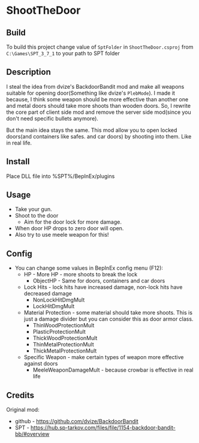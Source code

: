 # ShootTheDoor
## Build
To build this project change value of `SptFolder` in `ShootTheDoor.csproj` from `C:\Games\SPT_3_7_1` to your path to SPT folder

## Description
I steal the idea from dvize's BackdoorBandit mod and make all weapons suitable for opening door(Something like dvize's `PlebMode`).
I made it because, I think some weapon should be more effective than another one and metal doors should take more shoots than wooden doors.
So, I rewrite the core part of client side mod and remove the server side mod(since you don't need specific bullets anymore).

But the main idea stays the same. This mod allow you to open locked doors(and containers like safes. and car doors) by shooting into them. Like in real life.

## Install 
Place DLL file into %SPT%/BepInEx/plugins

## Usage
- Take your gun.
- Shoot to the door
    - Aim for the door lock for more damage.
- When door HP drops to zero door will open.
- Also try to use meele weapon for this!

## Config
- You can change some values in BepInEx config menu (F12):
    - HP - More HP - more shoots to break the lock
        - ObjectHP - Same for doors, containers and car doors
    - Lock Hits - lock hits have increased damage, non-lock hits have decreased damage
        - NonLockHitDmgMult
        - LockHitDmgMult
    - Material Protection - some material should take more shoots. This is just a damage divider but you can consider this as door armor class.
        - ThinWoodProtectionMult
        - PlasticProtectionMult
        - ThickWoodProtectionMult
        - ThinMetalProtectionMult
        - ThickMetalProtectionMult
    - Specific Weapon - make certain types of weapon more effective against doors
        - MeeleWeaponDamageMult - because crowbar is effective in real life

## Credits
Original mod: 
- github - https://github.com/dvize/BackdoorBandit
- SPT - https://hub.sp-tarkov.com/files/file/1154-backdoor-bandit-bb/#overview